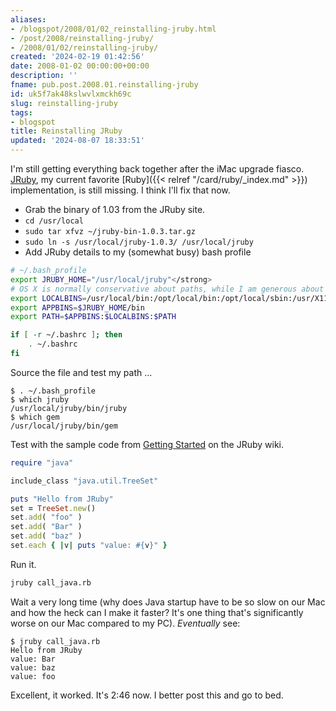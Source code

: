 ```yaml
---
aliases:
- /blogspot/2008/01/02_reinstalling-jruby.html
- /post/2008/reinstalling-jruby/
- /2008/01/02/reinstalling-jruby/
created: '2024-02-19 01:42:56'
date: 2008-01-02 00:00:00+00:00
description: ''
fname: pub.post.2008.01.reinstalling-jruby
id: uk5f7ak48kslwvlxmckh69c
slug: reinstalling-jruby
tags:
- blogspot
title: Reinstalling JRuby
updated: '2024-08-07 18:33:51'
---
```


I'm still getting everything back together after the iMac upgrade fiasco. [JRuby](http://jruby.org), my current favorite [Ruby]({{< relref "/card/ruby/_index.md" >}}) implementation, is still missing. I think I'll fix that now.

<!--more-->

* Grab the binary of 1.03 from the JRuby site.
* `cd /usr/local`
* `sudo tar xfvz ~/jruby-bin-1.0.3.tar.gz`
* `sudo ln -s /usr/local/jruby-1.0.3/ /usr/local/jruby`
* Add JRuby details to my (somewhat busy) bash profile

``` bash
# ~/.bash_profile
export JRUBY_HOME="/usr/local/jruby"</strong>
# OS X is normally conservative about paths, while I am generous about them.
export LOCALBINS=/usr/local/bin:/opt/local/bin:/opt/local/sbin:/usr/X11R6/bin
export APPBINS=$JRUBY_HOME/bin
export PATH=$APPBINS:$LOCALBINS:$PATH

if [ -r ~/.bashrc ]; then
    . ~/.bashrc
fi
```

Source the file and test my path ...

```console
$ . ~/.bash_profile
$ which jruby
/usr/local/jruby/bin/jruby
$ which gem
/usr/local/jruby/bin/gem
```

Test with the sample code from [Getting Started](https://github.com/jruby/jruby/wiki/GettingStarted) on the JRuby wiki.

``` ruby
require "java"

include_class "java.util.TreeSet"

puts "Hello from JRuby"
set = TreeSet.new()
set.add( "foo" )
set.add( "Bar" )
set.add( "baz" )
set.each { |v| puts "value: #{v}" }
```

Run it.

```bash
jruby call_java.rb
```

Wait a very long time (why does Java startup have to be so slow on our Mac and how the heck can I make it faster? It's one thing that's significantly worse on our Mac compared to my PC). *Eventually* see:

```console
$ jruby call_java.rb
Hello from JRuby
value: Bar
value: baz
value: foo
```

Excellent, it worked. It's 2:46 now. I better post this and go to bed.